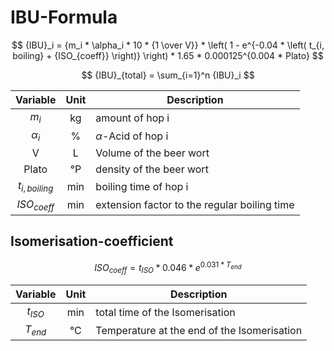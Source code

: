 # IBU-Formula

$$ {IBU}_i = {m_i * \alpha_i * 10 * {1 \over V}} * \left( 1 - e^{-0.04 * \left( t_{i, boiling} + {ISO_{coeff}} \right)} \right) * 1.65 * 0.000125^{0.004 * Plato} $$

$$ {IBU}_{total} = \sum_{i=1}^n {IBU}_i $$

| Variable | Unit | Description |
| :---: | :---: | --- |
| $m_i$ | kg | amount of hop i |
| $\alpha_i$ | % | $\alpha$-Acid of hop i |
| V | L | Volume of the beer wort |
| Plato | °P | density of the beer wort |
| $t_{i, boiling}$ | min | boiling time of hop i |
| ${ISO_{coeff}}$ | min | extension factor to the regular boiling time |

## Isomerisation-coefficient

$$ {ISO_{coeff}} = t_{ISO} * 0.046 * e^{0.031 * T_{end}} $$

| Variable | Unit | Description |
| :---: | :---: | --- |
| $t_{ISO}$ | min | total time of the Isomerisation |
| $T_{end}$ | °C | Temperature at the end of the Isomerisation |

